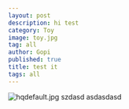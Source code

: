 ```yaml
---
layout: post
description: hi test
category: Toy
image: toy.jpg
tag: all
author: Gopi
published: true
title: test it
tags: all
---
```



![hqdefault.jpg]({{site.baseurl}}/assets/img/blog/hqdefault.jpg)
szdasd asdasdasd
